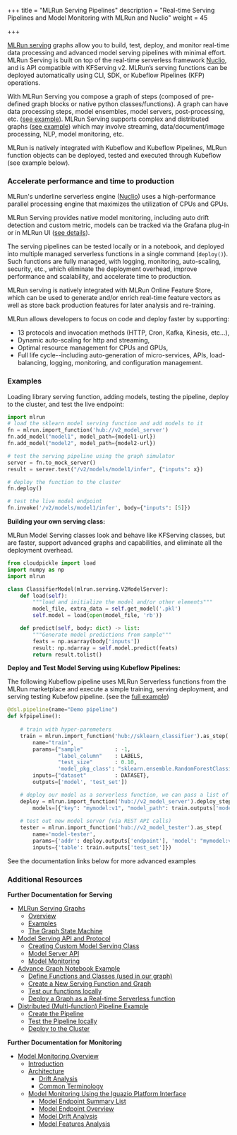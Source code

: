 
+++
title = "MLRun Serving Pipelines"
description = "Real-time Serving Pipelines and Model Monitoring with MLRun and Nuclio"
weight = 45

+++                 


[MLRun serving](https://docs.mlrun.org/en/latest/serving/build-graph-model-serving.html) graphs allow you to build, test, deploy, and monitor real-time data processing and advanced model serving pipelines with minimal effort.
MLRun Serving is built on top of the real-time serverless framework [Nuclio](https://github.com/nuclio/nuclio), and is API compatible with KFServing v2. MLRun’s serving functions can be deployed automatically using CLI, SDK, or Kubeflow Pipelines (KFP) operations.

With MLRun Serving you compose a graph of steps (composed of pre-defined graph blocks or native python classes/functions).
A graph can have data processing steps, model ensembles, model servers, post-processing, etc. ([see example](https://docs.mlrun.org/en/latest/serving/graph-example.html)). 
MLRun Serving supports complex and distributed graphs ([see example](https://docs.mlrun.org/en/latest/serving/distributed-graph.html)) 
which may involve streaming, data/document/image processing, NLP, model monitoring, etc.  

MLRun is natively integrated with Kubeflow and Kubeflow Pipelines, MLRun function objects can be deployed, tested and executed through Kubeflow (see example below).  

### Accelerate performance and time to production

MLRun's underline serverless engine ([Nuclio](https://nuclio.io/)) uses a high-performance parallel processing engine that maximizes the utilization of CPUs and GPUs. 

MLRun Serving provides native model monitoring, including auto drift detection and custom metric, models can be tracked via the Grafana plug-in or in MLRun UI ([see details](https://docs.mlrun.org/en/latest/model_monitoring/index.html)). 

The serving pipelines can be tested locally or in a notebook, and deployed into multiple managed serverless functions in a single command (`deploy()`). Such functions are fully managed, with logging, monitoring, auto-scaling, security, etc., which eliminate the deployment overhead, improve performance and scalability, and accelerate time to production.   

MLRun serving is natively integrated with MLRun Online Feature Store, which can be used to generate and/or enrich real-time feature vectors as well as store back production features for later analysis and re-training.

MLRun allows developers to focus on code and deploy faster by supporting: 

- 13 protocols and invocation methods (HTTP, Cron, Kafka, Kinesis, etc...), 
- Dynamic auto-scaling for http and streaming,
- Optimal resource management for CPUs and GPUs,
- Full life cycle--including auto-generation of micro-services, APIs, load-balancing, logging, monitoring, and configuration management.

### Examples

Loading library serving function, adding models, testing the pipeline, deploy to the cluster, and test the live endpoint:

```python
import mlrun  
# load the sklearn model serving function and add models to it  
fn = mlrun.import_function('hub://v2_model_server')
fn.add_model("model1", model_path={model1-url})
fn.add_model("model2", model_path={model2-url})

# test the serving pipeline using the graph simulator
server = fn.to_mock_server()
result = server.test("/v2/models/model1/infer", {"inputs": x})

# deploy the function to the cluster
fn.deploy()

# test the live model endpoint
fn.invoke('/v2/models/model1/infer', body={"inputs": [5]})
```

**Building your own serving class:**

MLRun Model Serving classes look and behave like KFServing classes, but are faster, support advanced graphs and capabilities, and eliminate all the deployment overhead.

```python
from cloudpickle import load
import numpy as np
import mlrun

class ClassifierModel(mlrun.serving.V2ModelServer):
    def load(self):
        """load and initialize the model and/or other elements"""
        model_file, extra_data = self.get_model('.pkl')
        self.model = load(open(model_file, 'rb'))

    def predict(self, body: dict) -> list:
        """Generate model predictions from sample"""
        feats = np.asarray(body['inputs'])
        result: np.ndarray = self.model.predict(feats)
        return result.tolist()
```

**Deploy and Test Model Serving using Kubeflow Pipelines:**

The following Kubeflow pipeline uses MLRun Serverless functions from the MLRun marketplace and 
execute a simple training, serving deployment, and serving testing Kubefow pipeline. 
(see the [full example](https://github.com/mlrun/demos/blob/0.6.x/scikit-learn-pipeline/sklearn-project.ipynb)) 

```python
@dsl.pipeline(name="Demo pipeline")
def kfpipeline():
      
    # train with hyper-paremeters 
    train = mlrun.import_function('hub://sklearn_classifier').as_step(
        name="train",
        params={"sample"          : -1, 
                "label_column"    : LABELS,
                "test_size"       : 0.10,
                'model_pkg_class': "sklearn.ensemble.RandomForestClassifier"},
        inputs={"dataset"         : DATASET},
        outputs=['model', 'test_set'])

    # deploy our model as a serverless function, we can pass a list of models to serve 
    deploy = mlrun.import_function('hub://v2_model_server').deploy_step(
        models=[{"key": "mymodel:v1", "model_path": train.outputs['model']}])
    
    # test out new model server (via REST API calls)
    tester = mlrun.import_function('hub://v2_model_tester').as_step(
        name='model-tester',
        params={'addr': deploy.outputs['endpoint'], 'model': "mymodel:v1"},
        inputs={'table': train.outputs['test_set']})
```

See the documentation links below for more advanced examples

### Additional Resources

**Further Documentation for Serving**

- [MLRun Serving Graphs](https://docs.mlrun.org/en/latest/serving/serving-graph.html)
	- [Overview](https://docs.mlrun.org/en/latest/serving/serving-graph.html#overview)
	- [Examples](https://docs.mlrun.org/en/latest/serving/serving-graph.html#examples)
	- [The Graph State Machine](https://docs.mlrun.org/en/latest/serving/serving-graph.html#the-graph-state-machine)
- [Model Serving API and Protocol](https://docs.mlrun.org/en/latest/serving/model-api.html)
	- [Creating Custom Model Serving Class](https://docs.mlrun.org/en/latest/serving/model-api.html#creating-custom-model-serving-class)
	- [Model Server API](https://docs.mlrun.org/en/latest/serving/model-api.html#model-server-api)
	- [Model Monitoring](https://docs.mlrun.org/en/latest/serving/model-api.html#model-monitoring)
- [Advance Graph Notebook Example](https://docs.mlrun.org/en/latest/serving/graph-example.html)
	- [Define Functions and Classes (used in our graph)](https://docs.mlrun.org/en/latest/serving/graph-example.html#define-functions-and-classes-used-in-our-graph)
	- [Create a New Serving Function and Graph](https://docs.mlrun.org/en/latest/serving/graph-example.html#create-a-new-serving-function-and-graph) 
	- [Test our functions locally](https://docs.mlrun.org/en/latest/serving/graph-example.html#test-our-function-locally) 
	- [Deploy a Graph as a Real-time Serverless function](https://docs.mlrun.org/en/latest/serving/graph-example.html#deploy-the-graph-as-a-real-time-serverless-function)
- [Distributed (Multi-function) Pipeline Example](https://docs.mlrun.org/en/latest/serving/distributed-graph.html) 
	- [Create the Pipeline](https://docs.mlrun.org/en/latest/serving/distributed-graph.html#create-the-pipeline) 
	- [Test the Pipeline locally](https://docs.mlrun.org/en/latest/serving/distributed-graph.html#test-the-pipeline-locally)
	- [Deploy to the Cluster](https://docs.mlrun.org/en/latest/serving/distributed-graph.html#deploy-to-the-cluster) 


**Further Documentation for Monitoring**

- [Model Monitoring Overview](https://docs.mlrun.org/en/latest/model_monitoring/model-monitoring-deployment.html) 
	- [Introduction](https://docs.mlrun.org/en/latest/model_monitoring/model-monitoring-deployment.html#introduction)
	- [Architecture](https://docs.mlrun.org/en/latest/model_monitoring/model-monitoring-deployment.html#architecture) 
		- [Drift Analysis](https://docs.mlrun.org/en/latest/model_monitoring/model-monitoring-deployment.html#drift-analysis) 
		- [Common Terminology](https://docs.mlrun.org/en/latest/model_monitoring/model-monitoring-deployment.html#common-terminology) 
	- [Model Monitoring Using the Iguazio Platform Interface](https://docs.mlrun.org/en/latest/model_monitoring/model-monitoring-deployment.html#model-monitoring-using-the-iguazio-platform-interface) 
		- [Model Endpoint Summary List](https://docs.mlrun.org/en/latest/model_monitoring/model-monitoring-deployment.html#model-endpoint-summary-list) 
		- [Model Endpoint Overview](https://docs.mlrun.org/en/latest/model_monitoring/model-monitoring-deployment.html#model-endpoint-overview) 
		- [Model Drift Analysis](https://docs.mlrun.org/en/latest/model_monitoring/model-monitoring-deployment.html#model-drift-analysis) 
		- [Model Features Analysis](https://docs.mlrun.org/en/latest/model_monitoring/model-monitoring-deployment.html#model-features-analysis) 
